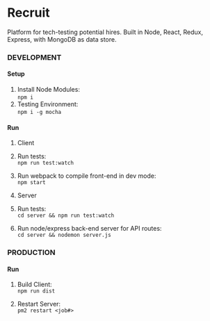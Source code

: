 # Recruit
Platform for tech-testing potential hires.  Built in Node, React, Redux, Express, with MongoDB as data store.

### DEVELOPMENT
#### Setup
1. Install Node Modules:  
```npm i```
2. Testing Environment:  
```npm i -g mocha```

#### Run 
1.  Client
  1. Run tests:  
```npm run test:watch```
  2. Run webpack to compile front-end in dev mode:  
```npm start```

2.  Server
  1.  Run tests:  
```cd server && npm run test:watch```
  2.  Run node/express back-end server for API routes:  
```cd server && nodemon server.js```


### PRODUCTION
#### Run 
1.  Build Client:  
```npm run dist```

2.  Restart Server:  
```pm2 restart <job#>```